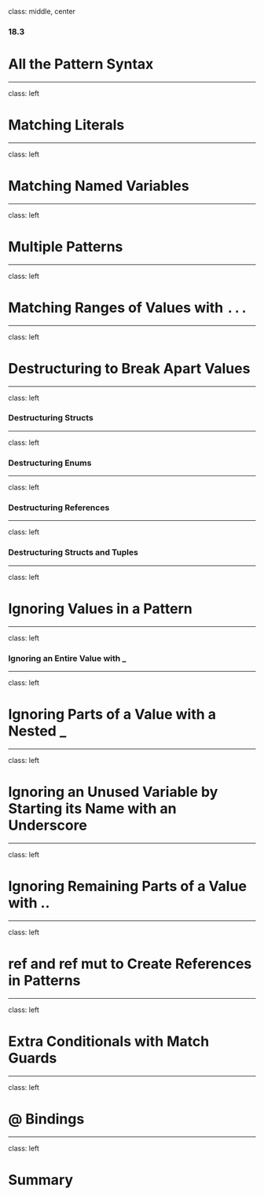 class: middle, center

### 18.3

# All the Pattern Syntax

---

class: left

# Matching Literals

---

class: left

# Matching Named Variables

---

class: left

# Multiple Patterns

---

class: left
# Matching Ranges of Values with `...`


---

class: left

# Destructuring to Break Apart Values

---

class: left

### Destructuring Structs

---

class: left

### Destructuring Enums

---

class: left

### Destructuring References

---

class: left

### Destructuring Structs and Tuples

---

class: left

# Ignoring Values in a Pattern

---

class: left

### Ignoring an Entire Value with _

---

class: left

# Ignoring Parts of a Value with a Nested _

---

class: left

# Ignoring an Unused Variable by Starting its Name with an Underscore

---

class: left

# Ignoring Remaining Parts of a Value with ..

---

class: left

# ref and ref mut to Create References in Patterns

---

class: left

# Extra Conditionals with Match Guards

---

class: left

# @ Bindings

---

class: left

# Summary

